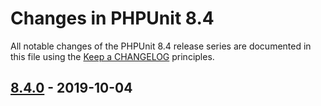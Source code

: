 # Changes in PHPUnit 8.4

All notable changes of the PHPUnit 8.4 release series are documented in this file using the [Keep a CHANGELOG](http://keepachangelog.com/) principles.

## [8.4.0] - 2019-10-04

[8.4.0]: https://github.com/sebastianbergmann/phpunit/compare/8.3...8.4.0

